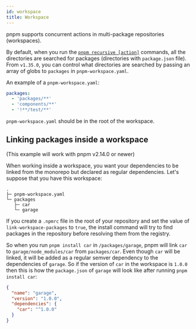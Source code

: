 ```yaml
---
id: workspace
title: Workspace
---
```


pnpm supports concurrent actions in multi-package repositories (workspaces).

By default, when you run the [`pnpm recursive [action]`](pnpm-recursive.md) commands,
all the directories are searched for packages (directories with `package.json` file).
From `v1.35.0`, you can control what directories are searched by passing an array of globs to `packages` in `pnpm-workspace.yaml`.

An example of a `pnpm-workspace.yaml`:

```yaml
packages:
  - 'packages/**'
  - 'components/**'
  - '!**/test/**'
```

`pnpm-workspace.yaml` should be in the root of the workspace.

## Linking packages inside a workspace

(This example will work with pnpm v2.14.0 or newer)

When working inside a workspace, you want your dependencies to be linked from the monorepo but declared as regular dependencies.
Let's suppose that you have this workspace:

```
.
├─ pnpm-workspace.yaml
└─ packages
   ├─ car
   └─ garage
```

If you create a `.npmrc` file in the root of your repository and set the value of `link-workspace-packages` to `true`, the install
command will try to find packages in the repository before resolving them from the registry.

So when you run `pnpm install car` in `/packages/garage`, pnpm will link `car` to `garage/node_modules/car` from `packages/car`.
Even though `car` will be linked, it will be added as a regular semver dependency to the dependencies of `garage`. So if the version of `car` in the workspace is `1.0.0` then this is
how the `package.json` of `garage` will look like after running `pnpm install car`:

```json
{
  "name": "garage",
  "version": "1.0.0",
  "dependencies": {
    "car": "^1.0.0"
  }
}
```
